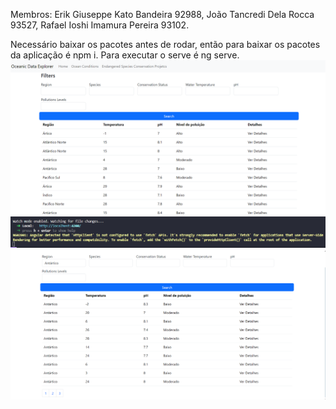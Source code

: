 Membros:
Erik Giuseppe Kato Bandeira 92988,
João Tancredi Dela Rocca 93527,
Rafael Ioshi Imamura Pereira 93102.

Necessário baixar os pacotes antes de rodar, então para baixar os pacotes da aplicação é npm i.
Para executar o serve é ng serve.
![alt text](image.png)
![alt text](image-1.png)
![alt text](image-2.png)
